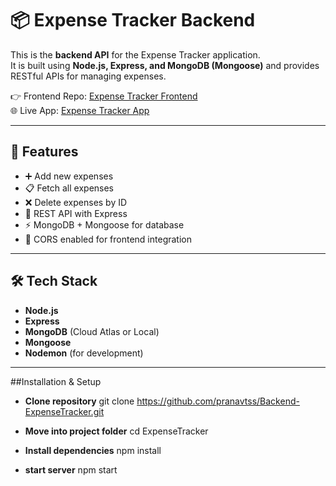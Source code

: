 # 📦 Expense Tracker Backend

This is the **backend API** for the Expense Tracker application.  
It is built using **Node.js, Express, and MongoDB (Mongoose)** and provides RESTful APIs for managing expenses.  

👉 Frontend Repo: [Expense Tracker Frontend](https://github.com/pranavtss/ExpenseTracker.git)  
🌐 Live App: [Expense Tracker App](https://expense-tracker-puce-beta-84.vercel.app/)

---

## 🚀 Features
- ➕ Add new expenses
- 📋 Fetch all expenses
- ❌ Delete expenses by ID
- 📡 REST API with Express
- ⚡ MongoDB + Mongoose for database
- 🔄 CORS enabled for frontend integration

---

## 🛠️ Tech Stack
- **Node.js**
- **Express**
- **MongoDB** (Cloud Atlas or Local)
- **Mongoose**
- **Nodemon** (for development)

---
##Installation & Setup
- **Clone repository**
git clone https://github.com/pranavtss/Backend-ExpenseTracker.git

- **Move into project folder**
cd ExpenseTracker

- **Install dependencies**
npm install

- **start server**
npm start
